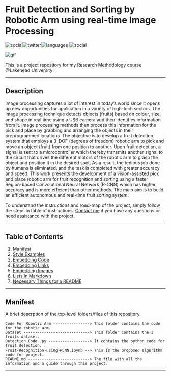 # Fruit Detection and Sorting by Robotic Arm using real-time Image Processing

![social](https://img.shields.io/github/followers/muneebuddinadil?style=social)![twitter](https://img.shields.io/twitter/follow/muneebuddinadil?style=social)![languages](https://img.shields.io/github/languages/count/muneebuddinadil/fruit-detection) ![social](https://img.shields.io/github/repo-size/muneebuddinadil/fruit-detection)  

![gif](https://camo.githubusercontent.com/a3b09625589bce26e15aa78230cc676e042780d9d49e00a2469b2d92d7ea4903/68747470733a2f2f626c6f672e726f626f666c6f772e61692f636f6e74656e742f696d616765732f323032302f30342f66727569742d63726f707065642e736d616c6c2d312e676966)

This is a project repository for my Research Methodology course @Lakehead University!
***

## Description

Image processing captures a lot of interest in today’s world since it opens up new opportunities for application in a variety of high-tech sectors. The image processing technique detects objects (fruits) based on colour, size, and shape in real time using a USB camera and then identifies information from it. Image processing methods then process this information for the pick and place by grabbing and arranging the objects in their preprogrammed locations. The objective is to develop a fruit detection system that employs a 3-DOF (degrees of freedom) robotic arm to pick and move an object (fruit) from one position to another. Upon fruit detection, a signal is sent to a microcontroller which thereby transmits another signal to the circuit that drives the different motors of the robotic arm to grasp the object and position it in the desired spot. As a result, the tedious job done by humans is eliminated, and the task is completed with greater accuracy and speed. This work presents the development of a vision-assisted pick and place robotic arm for fruit recognition and sorting using a faster Region-based Convolutional Neural Network (R-CNN) which has higher accuracy and is more efficient than other methods. The main aim is to build an efficient autonomous and real-time fruit sorting system. 

To understand the instructions and road-map of the project, simply follow the steps in table of instructions. [Contact me](kadil@lakeheadu.ca) if you have any questions or need assistance with the project.
***

## Table of Contents

1. [Manifest](#manifest)
2. [Style Examples](#style-examples)
3. [Embedding Code](#embedding-code)
4. [Embedding Links](embedding-links)
5. [Embedding Images](#embedding-images)
6. [Lists In Markdown](#lists-in-markdown)
7. [Necessary Things for a README](#necessary-things-for-a-readme)
***

## Manifest

A brief descrption of the top-level folders/files of this repository.

```
Code For Robotic Arm ----------------> This folder contains the code for the robotic arm.
Dataset -----------------------------> This folder contains the 3 fruits dataset.
Detection Code .py ------------------> It contains the python code for fruit detection.
Fruit-Recognition-using-RCNN.ipynb --> This is the proposed algorithm code for project.
README.md ---------------------------> The file with all the information and a guide through this project.
```
***





























